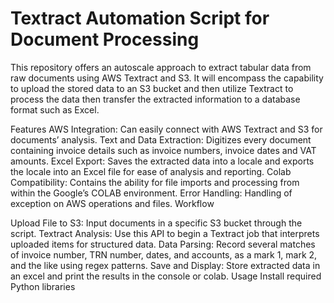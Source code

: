 # Textract Automation Script for Document Processing


This repository offers an autoscale approach to extract tabular data from raw documents using AWS Textract and S3. It will encompass the capability to upload the stored data to an S3 bucket and then utilize Textract to process the data then transfer the extracted information to a database format such as Excel.

Features
AWS Integration: Can easily connect with AWS Textract and S3 for documents’ analysis.
Text and Data Extraction: Digitizes every document containing invoice details such as invoice numbers, invoice dates and VAT amounts.
Excel Export: Saves the extracted data into a locale and exports the locale into an Excel file for ease of analysis and reporting.
Colab Compatibility: Contains the ability for file imports and processing from within the Google’s COLAB environment.
Error Handling: Handling of exception on AWS operations and files.
Workflow

Upload File to S3:
Input documents in a specific S3 bucket through the script.
Textract Analysis:
Use this API to begin a Textract job that interprets uploaded items for structured data.
Data Parsing:
Record several matches of invoice number, TRN number, dates, and accounts, as a mark 1, mark 2, and the like using regex patterns.
Save and Display:
Store extracted data in an excel and print the results in the console or colab.
Usage
Install required Python libraries


